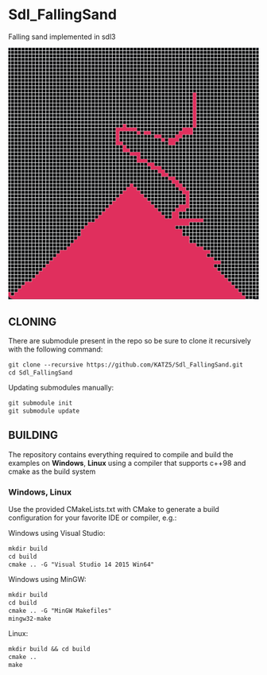 # Sdl_FallingSand

Falling sand implemented in sdl3

<img src="./screenshorts/Screenshot1.png" width="644px">

## CLONING

There are submodule present in the repo so be sure to clone it recursively with the following command:

```
git clone --recursive https://github.com/KATZ5/Sdl_FallingSand.git
cd Sdl_FallingSand
```

Updating submodules manually:

```
git submodule init
git submodule update
```

## BUILDING

The repository contains everything required to compile and build the examples on **Windows**, **Linux** using a compiler that supports c++98 and cmake as the build system

### Windows, Linux

Use the provided CMakeLists.txt with CMake to generate a build configuration for your favorite IDE or compiler, e.g.:

Windows using Visual Studio:

```
mkdir build
cd build
cmake .. -G "Visual Studio 14 2015 Win64"
```

Windows using MinGW:

```
mkdir build
cd build
cmake .. -G "MinGW Makefiles"
mingw32-make
```

Linux:

```
mkdir build && cd build
cmake ..
make
```
